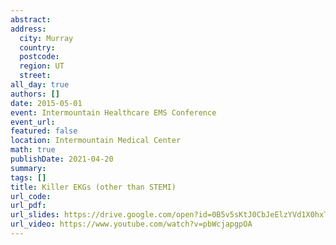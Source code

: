```yaml
---
abstract: 
address:
  city: Murray
  country:
  postcode: 
  region: UT
  street: 
all_day: true
authors: []
date: 2015-05-01
event: Intermountain Healthcare EMS Conference
event_url: 
featured: false
location: Intermountain Medical Center
math: true
publishDate: 2021-04-20
summary: 
tags: []
title: Killer EKGs (other than STEMI)
url_code: 
url_pdf: 
url_slides: https://drive.google.com/open?id=0B5v5sKtJ0CbJeElzYVd1X0hxT1k
url_video: https://www.youtube.com/watch?v=pbWcjapgpOA
---
```

